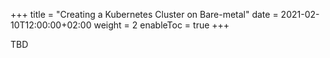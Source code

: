 +++
title = "Creating a Kubernetes Cluster on Bare-metal"
date = 2021-02-10T12:00:00+02:00
weight = 2
enableToc = true
+++

TBD